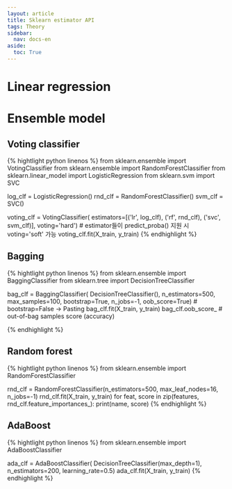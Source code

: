 ```yaml
---
layout: article
title: Sklearn estimator API
tags: Theory
sidebar:
  nav: docs-en
aside:
  toc: True
---
```


# Linear regression


# Ensemble model
## Voting classifier

{% hightlight python linenos %}
from sklearn.ensemble import VotingClassifier
from sklearn.ensemble import RandomForestClassifier
from sklearn.linear_model import LogisticRegression
from sklearn.svm import SVC


log_clf = LogisticRegression()
rnd_clf = RandomForestClassifier()
svm_clf = SVC()

voting_clf = VotingClassifier(
  estimators=[('lr', log_clf), ('rf', rnd_clf), ('svc', svm_clf)],
  voting='hard')  # estimator들이 predict_proba() 지원 시 voting='soft' 가능
voting_clf.fit(X_train, y_train)
{% endhighlight %}


## Bagging

{% hightlight python linenos %}
from sklearn.ensemble import BaggingClassifier
from sklearn.tree import DecisionTreeClassifier


bag_clf = BaggingClassifier(
  DecisionTreeClassifier(), n_estimators=500,
  max_samples=100, bootstrap=True, n_jobs=-1, oob_score=True)  # bootstrap=False → Pasting
bag_clf.fit(X_train, y_train)
bag_clf.oob_score_  # out-of-bag samples score (accuracy)

{% endhighlight %}

## Random forest

{% hightlight python linenos %}
from sklearn.ensemble import RandomForestClassifier

rnd_clf = RandomForestClassifier(n_estimators=500, max_leaf_nodes=16, n_jobs=-1)
rnd_clf.fit(X_train, y_train)
for feat, score in zip(features, rnd_clf.feature_importances_):
  print(name, score)
{% endhighlight %}


## AdaBoost
{% hightlight python linenos %}
from sklearn.ensemble import AdaBoostClassifier

ada_clf = AdaBoostClassifier(
    DecisionTreeClassifier(max_depth=1), n_estimators=200, learning_rate=0.5)
ada_clf.fit(X_train, y_train)
{% endhighlight %}
